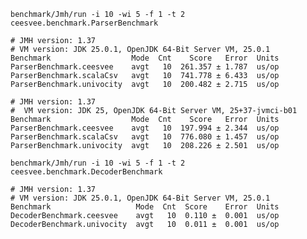 
`benchmark/Jmh/run -i 10 -wi 5 -f 1 -t 2 ceesvee.benchmark.ParserBenchmark`

```
# JMH version: 1.37
# VM version: JDK 25.0.1, OpenJDK 64-Bit Server VM, 25.0.1
Benchmark                  Mode  Cnt    Score   Error  Units
ParserBenchmark.ceesvee    avgt   10  261.357 ± 1.787  us/op
ParserBenchmark.scalaCsv   avgt   10  741.778 ± 6.433  us/op
ParserBenchmark.univocity  avgt   10  200.482 ± 2.715  us/op
```

```
# JMH version: 1.37
#  VM version: JDK 25, OpenJDK 64-Bit Server VM, 25+37-jvmci-b01
Benchmark                  Mode  Cnt    Score   Error  Units
ParserBenchmark.ceesvee    avgt   10  197.994 ± 2.344  us/op
ParserBenchmark.scalaCsv   avgt   10  776.080 ± 1.457  us/op
ParserBenchmark.univocity  avgt   10  208.226 ± 2.501  us/op
```

`benchmark/Jmh/run -i 10 -wi 5 -f 1 -t 2 ceesvee.benchmark.DecoderBenchmark`

```
# JMH version: 1.37
# VM version: JDK 25.0.1, OpenJDK 64-Bit Server VM, 25.0.1
Benchmark                   Mode  Cnt  Score    Error  Units
DecoderBenchmark.ceesvee    avgt   10  0.110 ±  0.001  us/op
DecoderBenchmark.univocity  avgt   10  0.011 ±  0.001  us/op
```

